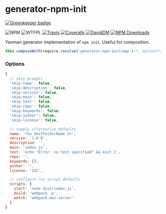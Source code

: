 # generator-npm-init

[![Greenkeeper badge](https://badges.greenkeeper.io/caseyWebb/generator-npm-init.svg)](https://greenkeeper.io/)

![NPM](https://img.shields.io/npm/v/generator-npm-init.svg)
![WTFPL](https://img.shields.io/npm/l/generator-npm-init.svg)
[![Travis](https://img.shields.io/travis/caseyWebb/generator-npm-init.svg)](https://travis-ci.org/caseyWebb/generator-npm-init)
[![Coveralls](https://coveralls.io/repos/github/caseyWebb/generator-npm-init/badge.svg?branch=master)](https://coveralls.io/github/caseyWebb/generator-npm-init?branch=master)
[![DavidDM](https://img.shields.io/david/caseyWebb/generator-npm-init.svg)](https://david-dm.org/caseyWebb/generator-npm-init)
[![NPM Downloads](https://img.shields.io/npm/dt/generator-npm-init.svg?maxAge=2592000)](http://npm-stat.com/charts.html?package=generator-npm-init&author=&from=&to=)

Yeoman generator implementation of `npm init`. Useful for composition.

```javascript
this.composeWith(require.resolve('generator-npm-init/app')/*, options*/)
```

### Options

```javascript
{
  // skip prompts
  'skip-name': false,
  'skip-description': false,
  'skip-version': false,
  'skip-main': false,
  'skip-test': false,
  'skip-repo': false,
  'skip-keywords': false,
  'skip-author': false,
  'skip-license': false,

  // supply alternative defaults
  name: '<%= destFolderName %>',
  version: '1.0.0',
  description: '',
  main: 'index.js',
  test: 'echo "Error: no test specified" && exit 1',
  repo: '',
  keywords: [],
  author: '',
  license: 'ISC',

  // configure run script defaults
  scripts: {
    start: 'node dist/index.js',
    build: 'webpack -p',
    watch: 'webpack-dev-server'
  }
}
```
